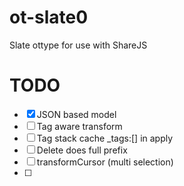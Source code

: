 # ot-slate0
Slate ottype for use with ShareJS

# TODO

* [x] JSON based model
* [ ] Tag aware transform
* [ ] Tag stack cache _tags:[] in apply
* [ ] Delete does full prefix
* [ ] transformCursor (multi selection)
* [ ]
